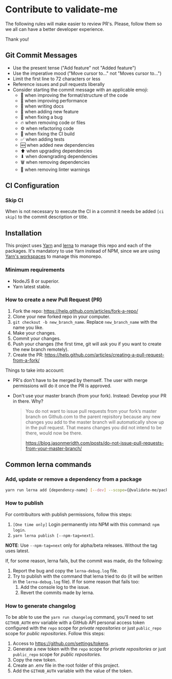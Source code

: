 # Contribute to validate-me

The following rules will make easier to review PR's. Please, follow them so we all can have a better developer experience.

Thank you!

## Git Commit Messages

- Use the present tense ("Add feature" not "Added feature")
- Use the imperative mood ("Move cursor to..." not "Moves cursor to...")
- Limit the first line to 72 characters or less
- Reference issues and pull requests liberally
- Consider starting the commit message with an applicable emoji:
  - 🎨 when improving the format/structure of the code
  - 🏇 when improving performance
  - 📝 when writing docs
  - 🚀 when adding new feature
  - 🐛 when fixing a bug
  - 🔥 when removing code or files
  - ⚙️ when refactoring code
  - 💚 when fixing the CI build
  - ✅ when adding tests
  - 🆕 when added new dependencies
  - ⬆ when upgrading dependencies
  - ⬇ when downgrading dependencies
  - 🗑️ when removing dependencies
  - 👕 when removing linter warnings

## CI Configuration

### Skip CI

When is not necessary to execute the CI in a commit it needs be added `[ci skip]` to the commit description or title.

## Installation

This project uses [Yarn](https://yarnpkg.com/en/) and [lerna](https://github.com/lerna/lerna) to manage this repo and each of the packages. It's mandatory to use Yarn instead of NPM, since we are using [Yarn's workspaces](https://yarnpkg.com/lang/en/docs/workspaces/) to manage this monorepo.

### Minimum requirements

- NodeJS 8 or superior.
- Yarn latest stable.

### How to create a new Pull Request (PR)

1. Fork the repo: https://help.github.com/articles/fork-a-repo/
2. Clone your new forked repo in your computer.
3. `git checkout -b new_branch_name`. Replace `new_branch_name` with the name you like.
4. Make your changes.
5. Commit your changes.
6. Push your changes (the first time, git will ask you if you want to create the new branch remotely).
7. Create the PR: https://help.github.com/articles/creating-a-pull-request-from-a-fork/

Things to take into account:

- PR's don't have to be merged by themself. The user with merge permissions will do it once the PR is approved.
- Don't use your master branch (from your fork). Instead: Develop your PR in there. Why?

  > You do not want to issue pull requests from your fork’s master branch on Github.com to the parent repisitory because any new changes you add to the master branch will automatically show up in the pull request. That means changes you did not intend to be there, would now be there.
  >
  > https://blog.jasonmeridth.com/posts/do-not-issue-pull-requests-from-your-master-branch/

## Common lerna commands

### Add, update or remove a dependency from a package

```sh
yarn run lerna add {dependency-name} [--dev] --scope={@validate-me/package-name}
```

### How to publish

For contribuitors with publish permissions, follow this steps:

1. `[One time only]` Login permanently into NPM with this command: `npm login`.
2. `yarn lerna publish [--npm-tag=next]`.

**NOTE**: Use `--npm-tag=next` only for alpha/beta releases. Without the tag uses latest.

If, for some reason, lerna fails, but the commit was made, do the following:

1. Report the bug and copy the `lerna-debug.log` file.
2. Try to publish with the command that lerna tried to do (it will be written in the `lerna-debug.log` file). If for some reason that fails too:
   1. Add the console log to the issue.
   2. Revert the commits made by lerna.

### How to generate changelog

To be able to use the `yarn run changelog` command, you'll need to set `GITHUB_AUTH` env variable with a GitHub API personal access token configured with the `repo` scope for _private repositories_ or just `public_repo` scope for _public repositories_. Follow this steps:

1. Access to https://github.com/settings/tokens.
2. Generate a new token with the `repo` scope for _private repositories_ or just `public_repo` scope for _public repositories_.
3. Copy the new token.
4. Create an .env file in the root folder of this project.
5. Add the `GITHUB_AUTH` variable with the value of the token.
